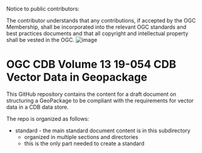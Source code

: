 Notice to public contributors:

The contributor understands that any contributions, if accepted by the OGC Membership, shall be incorporated into the relevant OGC standards and best practices documents and that all copyright and intellectual property shall be vested in the OGC.
![image](https://user-images.githubusercontent.com/5767220/224095500-733f9408-6777-4893-a9ba-4d97d0c49935.png)


# OGC CDB Volume 13 19-054 CDB Vector Data in Geopackage

This GitHub repository contains the content for a draft document on structuring a GeoPackage to be compliant with the requirements for vector data in a CDB data store.

The repo is organized as follows:

* standard - the main standard document content is in this subdirectory
  - organized in multiple sections and directories
  - this is the only part needed to create a standard
